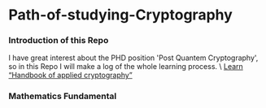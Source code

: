 # Path-of-studying-Cryptography
### Introduction of this Repo
I have great interest about the PHD position 'Post Quantem Cryptography', so in this Repo I will make a log of the whole learning process. \\
[Learn “Handbook of applied cryptography”](Path%20of%20learning%20cryptography%2028e53f846a3b45889a936b552ea9d2b8/Learn%20%E2%80%9CHandbook%20of%20applied%20cryptography%E2%80%9D%2057e2d737a5304618bd85976a47c19406.md)

### Mathematics Fundamental
